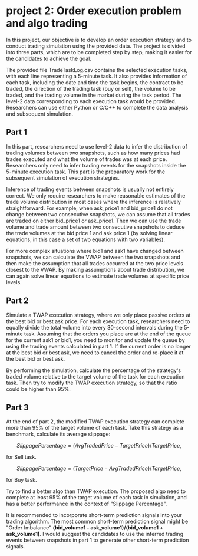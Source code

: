 # project 2: Order execution problem and algo trading
In this project, our objective is to develop an order execution strategy and to conduct trading simulation using the provided data. The project is divided into three parts, which are to be completed step by step, making it easier for the candidates to achieve the goal.

The provided file TradeTaskLog.csv contains the selected execution tasks, with each line representing a 5-minute task. It also provides information of each task,  including the date and time the task begins, the contract to be traded, the direction of the trading task (buy or sell), the volume to be traded, and the trading volume in the market during the task period. The level-2 data corresponding to each execution task would be provided. Researchers can use either Python or C/C++ to complete the data analysis and subsequent simulation.

## Part 1
In this part, researchers need to use level-2 data to infer the distribution of trading volumes between two snapshots, such as how many prices had trades executed and what the volume of trades was at each price. Researchers only need to infer trading events for the snapshots inside the 5-minute execution task. This part is the preparatory work for the subsequent simulation of execution strategies. 

Inference of trading events between snapshots is usually not entirely correct. We only require researchers to make reasonable estimates of the trade volume distribution in most cases where the inference is relatively straightforward. For example, when ask_price1 and bid_price1 do not change between two consecutive snapshots, we can assume that all trades are traded on either bid_price1 or ask_price1. Then we can use the trade volume and trade amount between two consecutive snapshots to deduce the trade volumes at the bid price 1 and ask price 1 (by solving linear equations, in this case a set of two equations with two variables).

For more complex situations where bid1 and ask1 have changed between snapshots, we can calculate the VWAP between the two snapshots and then make the assumption that all trades occurred at the two price levels closest to the VWAP. By making assumptions about trade distribution, we can again solve linear equations to estimate trade volumes at specific price levels.

## Part 2
Simulate a TWAP execution strategy, where we only place passive orders at the best bid or best ask price. For each execution task, researchers need to equally divide the total volume into every 30-second intervals during the 5-minute task. Assuming that the orders you place are at the end of the queue for the current ask1 or bid1, you need to monitor and update the queue by using the trading events calculated in part 1. If the current order is no longer at the best bid or best ask, we need to cancel the order and re-place it at the best bid or best ask.

By performing the simulation, calculate the percentage of the strategy's traded volume relative to the target volume of the task for each execution task. Then try to modify the TWAP execution strategy, so that the ratio could be higher than 95%.

## Part 3
At the end of part 2, the modified TWAP execution strategy can complete more than 95% of the target volume of each task. Take this strategy as a benchmark, calculate its average slippage:

$$
Slippage Percentage = (AvgTradedPrice - TargetPrice) / TargetPrice, 
$$

for Sell task.

$$
Slippage Percentage = (TargetPrice - AvgTradedPrice) / TargetPrice, 
$$

for Buy task.

Try to find a better algo than TWAP execution. The proposed algo need to complete at least 95% of the target volume of each task in simulation, and has a better performance in the context of "Slippage Percentage".

It is recommended to incorporate short-term prediction signals into your trading algorithm. The most common short-term prediction signal might be "Order Imbalance" **(bid_volume1 - ask_volume1)/(bid_volume1 + ask_volume1)**. I would suggest the candidates to use the inferred trading events between snapshots in part 1 to generate other short-term prediction signals.




